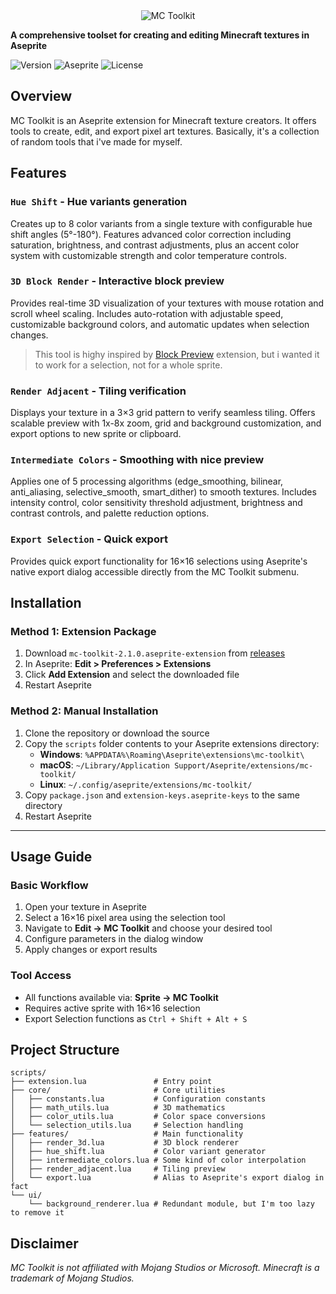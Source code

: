 <div align="center">
  <img src="https://github.com/fresh-milkshake/aseprite-minecraft-toolkit/header.png" alt="MC Toolkit">
</div>

**A comprehensive toolset for creating and editing Minecraft textures in Aseprite**

![Version](https://img.shields.io/badge/Version-2.1.0-blue)
![Aseprite](https://img.shields.io/badge/Aseprite-1.2.10+-green)
![License](https://img.shields.io/badge/License-MIT-yellow)

## Overview

MC Toolkit is an Aseprite extension for Minecraft texture creators. It offers tools to create, edit, and export pixel art textures. Basically, it's a collection of random tools that i've made for myself.

## Features

### `Hue Shift` - Hue variants generation
Creates up to 8 color variants from a single texture with configurable hue shift angles (5°-180°). Features advanced color correction including saturation, brightness, and contrast adjustments, plus an accent color system with customizable strength and color temperature controls.

### `3D Block Render` - Interactive block preview
Provides real-time 3D visualization of your textures with mouse rotation and scroll wheel scaling. Includes auto-rotation with adjustable speed, customizable background colors, and automatic updates when selection changes.

> This tool is highy inspired by [Block Preview](https://astropulse.itch.io/block-preview) extension, but i wanted it to work for a selection, not for a whole sprite.

### `Render Adjacent` - Tiling verification
Displays your texture in a 3×3 grid pattern to verify seamless tiling. Offers scalable preview with 1x-8x zoom, grid and background customization, and export options to new sprite or clipboard.

### `Intermediate Colors` - Smoothing with nice preview
Applies one of 5 processing algorithms (edge_smoothing, bilinear, anti_aliasing, selective_smooth, smart_dither) to smooth textures. Includes intensity control, color sensitivity threshold adjustment, brightness and contrast controls, and palette reduction options.

### `Export Selection` - Quick export
Provides quick export functionality for 16×16 selections using Aseprite's native export dialog accessible directly from the MC Toolkit submenu.

## Installation

### **Method 1: Extension Package**
1. Download `mc-toolkit-2.1.0.aseprite-extension` from [releases](https://github.com/fresh-milkshake/aseprite-minecraft-toolkit/releases)
2. In Aseprite: **Edit > Preferences > Extensions**
3. Click **Add Extension** and select the downloaded file
4. Restart Aseprite

### **Method 2: Manual Installation**
1. Clone the repository or download the source
2. Copy the `scripts` folder contents to your Aseprite extensions directory:
   - **Windows**: `%APPDATA%\Roaming\Aseprite\extensions\mc-toolkit\`
   - **macOS**: `~/Library/Application Support/Aseprite/extensions/mc-toolkit/`
   - **Linux**: `~/.config/aseprite/extensions/mc-toolkit/`
3. Copy `package.json` and `extension-keys.aseprite-keys` to the same directory
4. Restart Aseprite

---

## Usage Guide

### **Basic Workflow**
1. Open your texture in Aseprite
2. Select a 16×16 pixel area using the selection tool
3. Navigate to **Edit → MC Toolkit** and choose your desired tool
4. Configure parameters in the dialog window
5. Apply changes or export results

### **Tool Access**
- All functions available via: **Sprite → MC Toolkit**
- Requires active sprite with 16×16 selection
- Export Selection functions as `Ctrl + Shift + Alt + S`

## Project Structure

```
scripts/
├── extension.lua               # Entry point
├── core/                       # Core utilities
│   ├── constants.lua           # Configuration constants
│   ├── math_utils.lua          # 3D mathematics
│   ├── color_utils.lua         # Color space conversions
│   └── selection_utils.lua     # Selection handling
├── features/                   # Main functionality
│   ├── render_3d.lua           # 3D block renderer
│   ├── hue_shift.lua           # Color variant generator
│   ├── intermediate_colors.lua # Some kind of color interpolation
│   ├── render_adjacent.lua     # Tiling preview
│   └── export.lua              # Alias to Aseprite's export dialog in fact
└── ui/
    └── background_renderer.lua # Redundant module, but I'm too lazy to remove it
```

## Disclaimer

*MC Toolkit is not affiliated with Mojang Studios or Microsoft. Minecraft is a trademark of Mojang Studios.*
